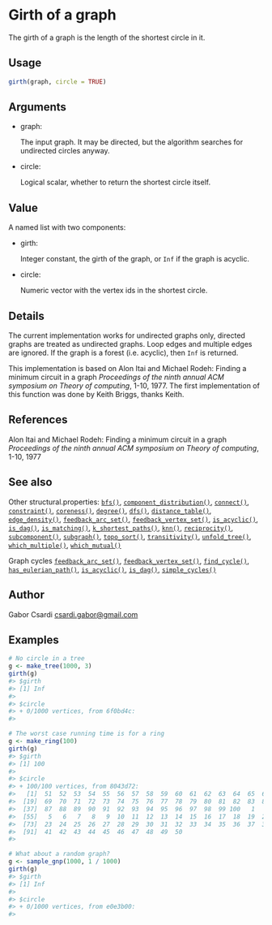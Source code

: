 # Girth of a graph

The girth of a graph is the length of the shortest circle in it.

## Usage

``` r
girth(graph, circle = TRUE)
```

## Arguments

- graph:

  The input graph. It may be directed, but the algorithm searches for
  undirected circles anyway.

- circle:

  Logical scalar, whether to return the shortest circle itself.

## Value

A named list with two components:

- girth:

  Integer constant, the girth of the graph, or `Inf` if the graph is
  acyclic.

- circle:

  Numeric vector with the vertex ids in the shortest circle.

## Details

The current implementation works for undirected graphs only, directed
graphs are treated as undirected graphs. Loop edges and multiple edges
are ignored. If the graph is a forest (i.e. acyclic), then `Inf` is
returned.

This implementation is based on Alon Itai and Michael Rodeh: Finding a
minimum circuit in a graph *Proceedings of the ninth annual ACM
symposium on Theory of computing*, 1-10, 1977. The first implementation
of this function was done by Keith Briggs, thanks Keith.

## References

Alon Itai and Michael Rodeh: Finding a minimum circuit in a graph
*Proceedings of the ninth annual ACM symposium on Theory of computing*,
1-10, 1977

## See also

Other structural.properties:
[`bfs()`](https://r.igraph.org/reference/bfs.md),
[`component_distribution()`](https://r.igraph.org/reference/components.md),
[`connect()`](https://r.igraph.org/reference/ego.md),
[`constraint()`](https://r.igraph.org/reference/constraint.md),
[`coreness()`](https://r.igraph.org/reference/coreness.md),
[`degree()`](https://r.igraph.org/reference/degree.md),
[`dfs()`](https://r.igraph.org/reference/dfs.md),
[`distance_table()`](https://r.igraph.org/reference/distances.md),
[`edge_density()`](https://r.igraph.org/reference/edge_density.md),
[`feedback_arc_set()`](https://r.igraph.org/reference/feedback_arc_set.md),
[`feedback_vertex_set()`](https://r.igraph.org/reference/feedback_vertex_set.md),
[`is_acyclic()`](https://r.igraph.org/reference/is_acyclic.md),
[`is_dag()`](https://r.igraph.org/reference/is_dag.md),
[`is_matching()`](https://r.igraph.org/reference/matching.md),
[`k_shortest_paths()`](https://r.igraph.org/reference/k_shortest_paths.md),
[`knn()`](https://r.igraph.org/reference/knn.md),
[`reciprocity()`](https://r.igraph.org/reference/reciprocity.md),
[`subcomponent()`](https://r.igraph.org/reference/subcomponent.md),
[`subgraph()`](https://r.igraph.org/reference/subgraph.md),
[`topo_sort()`](https://r.igraph.org/reference/topo_sort.md),
[`transitivity()`](https://r.igraph.org/reference/transitivity.md),
[`unfold_tree()`](https://r.igraph.org/reference/unfold_tree.md),
[`which_multiple()`](https://r.igraph.org/reference/which_multiple.md),
[`which_mutual()`](https://r.igraph.org/reference/which_mutual.md)

Graph cycles
[`feedback_arc_set()`](https://r.igraph.org/reference/feedback_arc_set.md),
[`feedback_vertex_set()`](https://r.igraph.org/reference/feedback_vertex_set.md),
[`find_cycle()`](https://r.igraph.org/reference/find_cycle.md),
[`has_eulerian_path()`](https://r.igraph.org/reference/has_eulerian_path.md),
[`is_acyclic()`](https://r.igraph.org/reference/is_acyclic.md),
[`is_dag()`](https://r.igraph.org/reference/is_dag.md),
[`simple_cycles()`](https://r.igraph.org/reference/simple_cycles.md)

## Author

Gabor Csardi <csardi.gabor@gmail.com>

## Examples

``` r
# No circle in a tree
g <- make_tree(1000, 3)
girth(g)
#> $girth
#> [1] Inf
#> 
#> $circle
#> + 0/1000 vertices, from 6f0bd4c:
#> 

# The worst case running time is for a ring
g <- make_ring(100)
girth(g)
#> $girth
#> [1] 100
#> 
#> $circle
#> + 100/100 vertices, from 8043d72:
#>   [1]  51  52  53  54  55  56  57  58  59  60  61  62  63  64  65  66  67  68
#>  [19]  69  70  71  72  73  74  75  76  77  78  79  80  81  82  83  84  85  86
#>  [37]  87  88  89  90  91  92  93  94  95  96  97  98  99 100   1   2   3   4
#>  [55]   5   6   7   8   9  10  11  12  13  14  15  16  17  18  19  20  21  22
#>  [73]  23  24  25  26  27  28  29  30  31  32  33  34  35  36  37  38  39  40
#>  [91]  41  42  43  44  45  46  47  48  49  50
#> 

# What about a random graph?
g <- sample_gnp(1000, 1 / 1000)
girth(g)
#> $girth
#> [1] Inf
#> 
#> $circle
#> + 0/1000 vertices, from e0e3b00:
#> 
```
